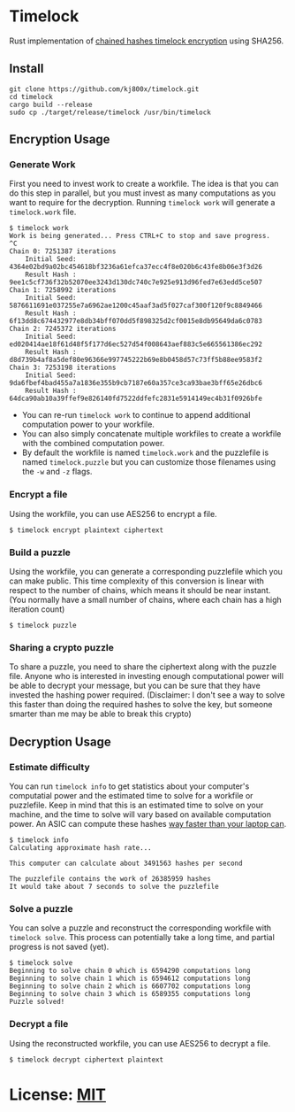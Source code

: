 # Timelock
Rust implementation of [chained hashes timelock encryption](https://www.gwern.net/Self-decrypting-files#hashing) using SHA256.

## Install

```
git clone https://github.com/kj800x/timelock.git
cd timelock
cargo build --release
sudo cp ./target/release/timelock /usr/bin/timelock
```

## Encryption Usage
### Generate Work
First you need to invest work to create a workfile. The idea is that you can do this step in parallel,
but you must invest as many computations as you want to require for the decryption. Running `timelock work`
will generate a `timelock.work` file.
```
$ timelock work
Work is being generated... Press CTRL+C to stop and save progress.
^C
Chain 0: 7251387 iterations
	Initial Seed: 4364e02bd9a02bc454618bf3236a61efca37ecc4f8e020b6c43fe8b06e3f3d26
	Result Hash : 9ee1c5cf736f32b52070ee3243d130dc740c7e925e913d96fed7e63edd5ce507
Chain 1: 7258992 iterations
	Initial Seed: 5876611691e037255e7a6962ae1200c45aaf3ad5f027caf300f120f9c8849466
	Result Hash : 6f13dd8c674432977e8db34bff070dd5f898325d2cf0015e8db95649da6c0783
Chain 2: 7245372 iterations
	Initial Seed: ed020414ae18f61d48f5f177d6ec527d54f008643aef883c5e665561386ec292
	Result Hash : d8d739b4af8a5def80e96366e997745222b69e8b0458d57c73ff5b88ee9583f2
Chain 3: 7253198 iterations
	Initial Seed: 9da6fbef4bad455a7a1836e355b9cb7187e60a357ce3ca93bae3bff65e26dbc6
	Result Hash : 64dca90ab10a39ffef9e826140fd7522ddfefc2831e5914149ec4b31f0926bfe
```
* You can re-run `timelock work` to continue to append additional computation power to your workfile.
* You can also simply concatenate multiple workfiles to create a workfile with the combined computation power.
* By default the workfile is named `timelock.work` and the puzzlefile is named `timelock.puzzle` but you
  can customize those filenames using the `-w` and `-z` flags.

### Encrypt a file
Using the workfile, you can use AES256 to encrypt a file.
```
$ timelock encrypt plaintext ciphertext
```

### Build a puzzle
Using the workfile, you can generate a corresponding puzzlefile which you can make public. This time complexity of this 
conversion is linear with respect to the number of chains, which means it should be near instant. (You normally have a small
number of chains, where each chain has a high iteration count)
```
$ timelock puzzle
```

### Sharing a crypto puzzle
To share a puzzle, you need to share the ciphertext along with the puzzle file. Anyone who is interested in investing
enough computational power will be able to decrypt your message, but you can be sure that they have invested the hashing
power required. (Disclaimer: I don't see a way to solve this faster than doing the required hashes to solve the key,
but someone smarter than me may be able to break this crypto)

## Decryption Usage
### Estimate difficulty
You can run `timelock info` to get statistics about your computer's computatial power and the estimated time to solve for a
workfile or puzzlefile. Keep in mind that this is an estimated time to solve on your machine, and the time to solve will vary
based on available computation power. An ASIC can compute these hashes [way faster than your laptop
can](https://en.bitcoin.it/wiki/Mining_hardware_comparison).

```
$ timelock info
Calculating approximate hash rate...

This computer can calculate about 3491563 hashes per second

The puzzlefile contains the work of 26385959 hashes
It would take about 7 seconds to solve the puzzlefile
```

### Solve a puzzle
You can solve a puzzle and reconstruct the corresponding workfile with `timelock solve`. This process can potentially
take a long time, and partial progress is not saved (yet).

```
$ timelock solve
Beginning to solve chain 0 which is 6594290 computations long
Beginning to solve chain 1 which is 6594612 computations long
Beginning to solve chain 2 which is 6607702 computations long
Beginning to solve chain 3 which is 6589355 computations long
Puzzle solved!
```

### Decrypt a file
Using the reconstructed workfile, you can use AES256 to decrypt a file.
```
$ timelock decrypt ciphertext plaintext
```

# License: [MIT](./LICENSE)
